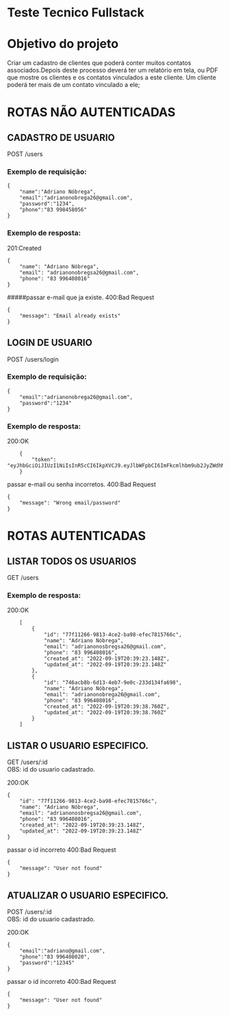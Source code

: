 # Teste Tecnico Fullstack


# Objetivo do projeto
  Criar um cadastro de clientes que poderá conter muitos contatos associados.Depois deste processo deverá ter um relatório em tela, ou PDF que mostre os clientes e os contatos vinculados a este cliente.
Um cliente poderá ter mais de um contato vinculado a ele;


# ROTAS NÃO AUTENTICADAS

## CADASTRO DE USUARIO

POST /users

### Exemplo de requisição:

	{
		"name":"Adriano Nóbrega",
		"email":"adrianonobrega26@gmail.com",
		"password":"1234",
		"phone":"83 998458056"
	}

### Exemplo de resposta:
201:Created

	{
		"name": "Adriano Nóbrega",
		"email": "adrianonobregsa26@gmail.com",
		"phone": "83 996408016"
	}
#####passar e-mail que ja existe.
400:Bad Request

	{
		"message": "Email already exists"
	}


## LOGIN DE USUARIO


POST /users/login

### Exemplo de requisição:

	{
		"email":"adrianonobrega26@gmail.com",
		"password":"1234"
	}

### Exemplo de resposta:
200:OK

		{
			"token": "eyJhbGciOiJIUzI1NiIsInR5cCI6IkpXVCJ9.eyJlbWFpbCI6ImFkcmlhbm9ub2JyZWdhMjasdsdsdasdsaddsFsdsSFDFF"
		}
		
passar e-mail ou senha incorretos.
400:Bad Request

	{
		"message": "Wrong email/password"
	}

# ROTAS AUTENTICADAS

## LISTAR TODOS OS USUARIOS

GET /users

### Exemplo de resposta:
200:OK

		[
			{
				"id": "77f11266-9813-4ce2-ba98-efec7815766c",
				"name": "Adriano Nóbrega",
				"email": "adrianonosbregsa26@gmail.com",
				"phone": "83 996408016",
				"created_at": "2022-09-19T20:39:23.148Z",
				"updated_at": "2022-09-19T20:39:23.148Z"
			},
			{
				"id": "746acb8b-6d13-4eb7-9e0c-233d134fa698",
				"name": "Adriano Nóbrega",
				"email": "adrianonobrega26@gmail.com",
				"phone": "83 996408016",
				"created_at": "2022-09-19T20:39:38.760Z",
				"updated_at": "2022-09-19T20:39:38.760Z"
			}
		]

## LISTAR O USUARIO ESPECIFICO.

GET /users/:id <br>
OBS: id do usuario cadastrado.

200:OK

	{
		"id": "77f11266-9813-4ce2-ba98-efec7815766c",
		"name": "Adriano Nóbrega",
		"email": "adrianonosbregsa26@gmail.com",
		"phone": "83 996408016",
		"created_at": "2022-09-19T20:39:23.148Z",
		"updated_at": "2022-09-19T20:39:23.148Z"
	}

passar o id incorreto
400:Bad Request

	{
		"message": "User not found"
	}
## ATUALIZAR O USUARIO ESPECIFICO.
POST /users/:id <br>
OBS: id do usuario cadastrado.

200:OK

	{
		"email":"adriano@gmail.com",
		"phone":"83 996408020",
		"password":"12345"
	}
	
passar o id incorreto
400:Bad Request

	{
		"message": "User not found"
	}
